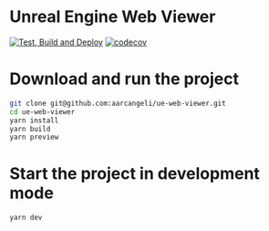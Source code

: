 # Unreal Engine Web Viewer

[![Test, Build and Deploy](https://github.com/aarcangeli/ue-web-viewer/actions/workflows/deploy.yml/badge.svg?branch=main)](https://github.com/aarcangeli/ue-web-viewer/actions/workflows/deploy.yml?query=branch%3Amain)
[![codecov](https://codecov.io/gh/aarcangeli/ue-web-viewer/graph/badge.svg?token=P1hMikF7G4)](https://codecov.io/gh/aarcangeli/ue-web-viewer)

# Download and run the project

```bash
git clone git@github.com:aarcangeli/ue-web-viewer.git
cd ue-web-viewer
yarn install
yarn build
yarn preview
```

# Start the project in development mode

```bash
yarn dev
```
